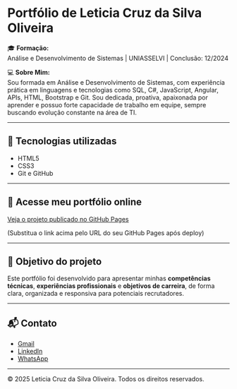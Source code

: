 # Portfólio de Leticia Cruz da Silva Oliveira

🎓 **Formação:**  
Análise e Desenvolvimento de Sistemas | UNIASSELVI | Conclusão: 12/2024

💻 **Sobre Mim:**  
Sou formada em Análise e Desenvolvimento de Sistemas, com experiência prática em linguagens e tecnologias como SQL, C#, JavaScript, Angular, APIs, HTML, Bootstrap e Git. Sou dedicada, proativa, apaixonada por aprender e possuo forte capacidade de trabalho em equipe, sempre buscando evolução constante na área de TI.

---

## 🚀 **Tecnologias utilizadas**
- HTML5
- CSS3
- Git e GitHub

---

## 🔗 **Acesse meu portfólio online**
[Veja o projeto publicado no GitHub Pages](https://SEU-USUARIO.github.io/NOME-DO-REPOSITORIO)

(Substitua o link acima pelo URL do seu GitHub Pages após deploy)

---

## 🎯 **Objetivo do projeto**
Este portfólio foi desenvolvido para apresentar minhas **competências técnicas**, **experiências profissionais** e **objetivos de carreira**, de forma clara, organizada e responsiva para potenciais recrutadores.

---

## 📬 **Contato**
- [Gmail](mailto:lehcruz19@gmail.com)
- [LinkedIn](https://www.linkedin.com/in/leticiaoliveira-/)
- [WhatsApp](tel:+5549998340792)

---

&copy; 2025 Leticia Cruz da Silva Oliveira. Todos os direitos reservados.
